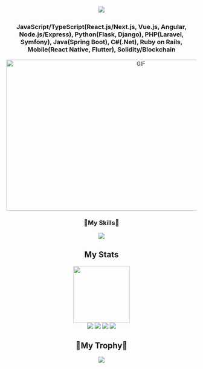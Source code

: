 <h1 align="center">
  <p align="center">
    <a href="https://github.com/H-Builder"><img src="https://readme-typing-svg.herokuapp.com/?lines=Full-Stack%20developer;10%2B%20years%20of%20coding%20experience;&font=Pacifico&center=true&width=650&height=120&color=58a6ff&vCenter=true&size=45%22"></a>
  </p>
</h1>
<h3 align="center">JavaScript/TypeScript(React.js/Next.js, Vue.js, Angular, Node.js/Express), Python(Flask, Django), PHP(Laravel, Symfony), Java(Spring Boot), C#(.Net), Ruby on Rails, Mobile(React Native, Flutter), Solidity/Blockchain</h3>

<p align="center">
  <img alt="GIF" src="https://github.com/abhisheknaiidu/abhisheknaiidu/blob/master/code.gif?raw=true" width="697" height="400" />
</p>

<div align=center>
  <h3>💎My Skills💎</h3>
    <img src="https://skillicons.dev/icons?i=python,django,flask,react,nextjs,vue,html,js,ts,css,nodejs,express,php,laravel,symfony,angular,java,ruby,solidity,ai,mysql,postgresql,mongodb,git,docker,kubernetes,aws,gcp,azure">
</div>

<div align=center> 
  <h2>My Stats</h2>
  <img height=150px src="https://streak-stats.demolab.com?user=daynlight&theme=algolia"></br>
  <img src="https://github-profile-summary-cards.vercel.app/api/cards/repos-per-language?username=techguru536&theme=algolia">
  <img src="https://github-profile-summary-cards.vercel.app/api/cards/most-commit-language?username=techguru536&theme=algolia">
  <img src="https://github-profile-summary-cards.vercel.app/api/cards/stats?username=daynlight&theme=algolia">
  <img src="https://github-profile-summary-cards.vercel.app/api/cards/productive-time?username=daynlight&theme=algolia">
</div>

<div align=center>
  <h2>👑My Trophy👑</h2>
  <img src = "https://github-profile-trophy.vercel.app/?username=daynlight&theme=algolia&column=-1&rank=-?">
</div>        
